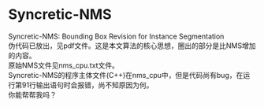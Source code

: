 # Syncretic-NMS
Syncretic-NMS: Bounding Box Revision for Instance Segmentation  
伪代码已放出，见pdf文件。这是本文算法的核心思想，圈出的部分是比NMS增加的内容。  
原始NMS文件见nms_cpu.txt文件。  
Syncretic-NMS的程序主体文件(C++)在nms_cpu中，但是代码尚有bug，在运行第91行输出语句时会报错，尚不知原因为何。  
你能帮帮我吗？
